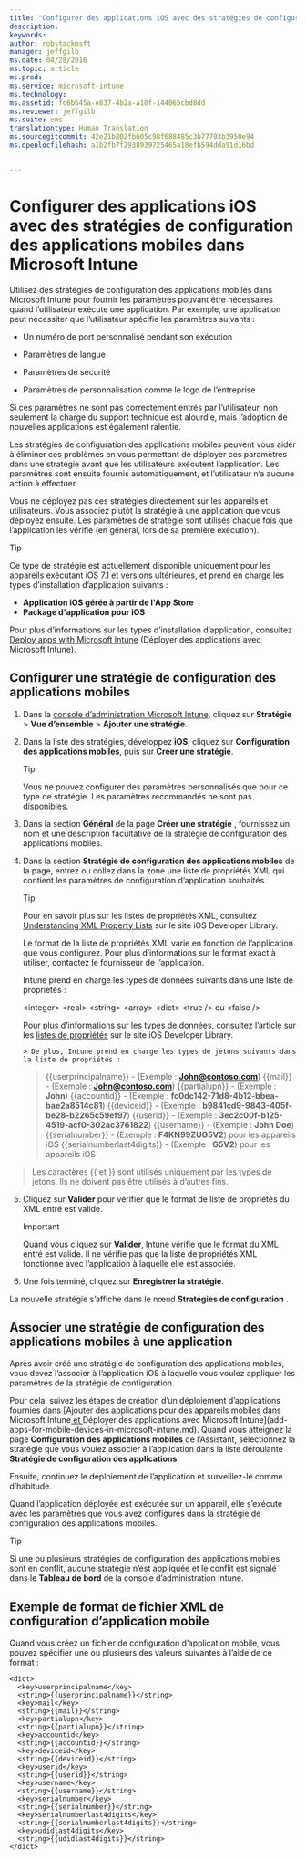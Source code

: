 ```yaml
---
title: "Configurer des applications iOS avec des stratégies de configuration des applications mobiles | Microsoft Intune"
description: 
keywords: 
author: robstackmsft
manager: jeffgilb
ms.date: 04/28/2016
ms.topic: article
ms.prod: 
ms.service: microsoft-intune
ms.technology: 
ms.assetid: fc6b645a-e837-4b2a-a10f-144065cbd8dd
ms.reviewer: jeffgilb
ms.suite: ems
translationtype: Human Translation
ms.sourcegitcommit: 42e21b802fb605c98f688485c3b77703b3950e94
ms.openlocfilehash: a1b2fb7f2938939725465a18efb594dda91d16bd


---
```


# Configurer des applications iOS avec des stratégies de configuration des applications mobiles dans Microsoft Intune
Utilisez des stratégies de configuration des applications mobiles dans Microsoft Intune pour fournir les paramètres pouvant être nécessaires quand l’utilisateur exécute une application. Par exemple, une application peut nécessiter que l’utilisateur spécifie les paramètres suivants :

-   Un numéro de port personnalisé pendant son exécution

-   Paramètres de langue

-   Paramètres de sécurité

-   Paramètres de personnalisation comme le logo de l’entreprise

Si ces paramètres ne sont pas correctement entrés par l’utilisateur, non seulement la charge du support technique est alourdie, mais l’adoption de nouvelles applications est également ralentie.

Les stratégies de configuration des applications mobiles peuvent vous aider à éliminer ces problèmes en vous permettant de déployer ces paramètres dans une stratégie avant que les utilisateurs exécutent l’application. Les paramètres sont ensuite fournis automatiquement, et l’utilisateur n’a aucune action à effectuer.

Vous ne déployez pas ces stratégies directement sur les appareils et utilisateurs. Vous associez plutôt la stratégie à une application que vous déployez ensuite. Les paramètres de stratégie sont utilisés chaque fois que l’application les vérifie (en général, lors de sa première exécution).

> [!TIP]
> Ce type de stratégie est actuellement disponible uniquement pour les appareils exécutant iOS 7.1 et versions ultérieures, et prend en charge les types d’installation d’application suivants :
> 
> -   **Application iOS gérée à partir de l'App Store**
> -   **Package d'application pour iOS**
> 
> Pour plus d’informations sur les types d’installation d’application, consultez [Deploy apps with Microsoft Intune](deploy-apps.md) (Déployer des applications avec Microsoft Intune).

## Configurer une stratégie de configuration des applications mobiles

1.  Dans la [console d’administration Microsoft Intune](https://manage.microsoft.com), cliquez sur **Stratégie** &gt; **Vue d’ensemble** &gt; **Ajouter une stratégie**.

2.  Dans la liste des stratégies, développez **iOS**, cliquez sur **Configuration des applications mobiles**, puis sur **Créer une stratégie**.

    > [!TIP]
    > Vous ne pouvez configurer des paramètres personnalisés que pour ce type de stratégie. Les paramètres recommandés ne sont pas disponibles.

3.  Dans la section **Général** de la page **Créer une stratégie** , fournissez un nom et une description facultative de la stratégie de configuration des applications mobiles.

4.  Dans la section **Stratégie de configuration des applications mobiles** de la page, entrez ou collez dans la zone une liste de propriétés XML qui contient les paramètres de configuration d’application souhaités.

    > [!TIP]
    > Pour en savoir plus sur les listes de propriétés XML, consultez [Understanding XML Property Lists](https://developer.apple.com/library/ios/documentation/Cocoa/Conceptual/PropertyLists/UnderstandXMLPlist/UnderstandXMLPlist.html) sur le site iOS Developer Library.
    > 
    > Le format de la liste de propriétés XML varie en fonction de l’application que vous configurez. Pour plus d’informations sur le format exact à utiliser, contactez le fournisseur de l’application.
    > 
    > Intune prend en charge les types de données suivants dans une liste de propriétés :
    > 
    > &lt;integer&gt;
    > &lt;real&gt;
    > &lt;string&gt;
    > &lt;array&gt;
    > &lt;dict&gt;
    > &lt;true /&gt; ou &lt;false /&gt;
    > 
    > Pour plus d’informations sur les types de données, consultez l’article sur les [listes de propriétés](https://developer.apple.com/library/ios/documentation/Cocoa/Conceptual/PropertyLists/AboutPropertyLists/AboutPropertyLists.html) sur le site iOS Developer Library.
    >
        > De plus, Intune prend en charge les types de jetons suivants dans la liste de propriétés :
    >    
    > \{\{userprincipalname\}\} - (Exemple : **John@contoso.com**) \{\{mail\}\} - (Exemple : **John@contoso.com**) \{\{partialupn\}\} - (Exemple : **John**) \{\{accountid\}\} - (Exemple : **fc0dc142-71d8-4b12-bbea-bae2a8514c81**) \{\{deviceid\}\} - (Exemple : **b9841cd9-9843-405f-be28-b2265c59ef97**) \{\{userid\}\} - (Exemple : **3ec2c00f-b125-4519-acf0-302ac3761822**) \{\{username\}\} - (Exemple : **John Doe**) \{\{serialnumber\}\} - (Exemple : **F4KN99ZUG5V2**) pour les appareils iOS \{\{serialnumberlast4digits\}\} - (Exemple : **G5V2**) pour les appareils iOS
>
> Les caractères \{\{ et \}\} sont utilisés uniquement par les types de jetons. Ils ne doivent pas être utilisés à d’autres fins.




5.  Cliquez sur **Valider** pour vérifier que le format de liste de propriétés du XML entré est valide.

    > [!IMPORTANT]
    > Quand vous cliquez sur **Valider**, Intune vérifie que le format du XML entré est valide. Il ne vérifie pas que la liste de propriétés XML fonctionne avec l’application à laquelle elle est associée.

6.  Une fois terminé, cliquez sur **Enregistrer la stratégie**.

La nouvelle stratégie s’affiche dans le nœud **Stratégies de configuration** .

## Associer une stratégie de configuration des applications mobiles à une application
Après avoir créé une stratégie de configuration des applications mobiles, vous devez l’associer à l’application iOS à laquelle vous voulez appliquer les paramètres de la stratégie de configuration.

Pour cela, suivez les étapes de création d’un déploiement d’applications fournies dans [Ajouter des applications pour des appareils mobiles dans Microsoft Intune[ et ](deploy-apps-in-microsoft-intune.md)Déployer des applications avec Microsoft Intune](add-apps-for-mobile-devices-in-microsoft-intune.md). Quand vous atteignez la page **Configuration des applications mobiles** de l’Assistant, sélectionnez la stratégie que vous voulez associer à l’application dans la liste déroulante **Stratégie de configuration des applications**.

Ensuite, continuez le déploiement de l’application et surveillez-le comme d’habitude.

Quand l’application déployée est exécutée sur un appareil, elle s’exécute avec les paramètres que vous avez configurés dans la stratégie de configuration des applications mobiles.

> [!TIP]
> Si une ou plusieurs stratégies de configuration des applications mobiles sont en conflit, aucune stratégie n’est appliquée et le conflit est signalé dans le **Tableau de bord** de la console d’administration Intune.

## Exemple de format de fichier XML de configuration d’application mobile

Quand vous créez un fichier de configuration d’application mobile, vous pouvez spécifier une ou plusieurs des valeurs suivantes à l’aide de ce format :

```
<dict>
  <key>userprincipalname</key>
  <string>{{userprincipalname}}</string>
  <key>mail</key>
  <string>{{mail}}</string>
  <key>partialupn</key>
  <string>{{partialupn}}</string>
  <key>accountid</key>
  <string>{{accountid}}</string>
  <key>deviceid</key>
  <string>{{deviceid}}</string>
  <key>userid</key>
  <string>{{userid}}</string>
  <key>username</key>
  <string>{{username}}</string>
  <key>serialnumber</key>
  <string>{{serialnumber}}</string>
  <key>serialnumberlast4digits</key>
  <string>{{serialnumberlast4digits}}</string>
  <key>udidlast4digits</key>
  <string>{{udidlast4digits}}</string>
</dict>

```





<!--HONumber=Jun16_HO4-->


